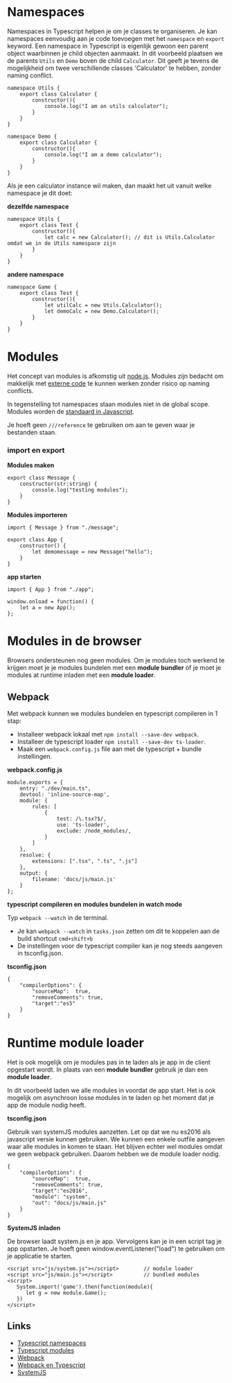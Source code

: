 # Namespaces

Namespaces in Typescript helpen je om je classes te organiseren. Je kan namespaces eenvoudig aan je code toevoegen met het `namespace` en `export` keyword. Een namespace in Typescript is eigenlijk gewoon een parent object waarbinnen je child objecten aanmaakt. In dit voorbeeld plaatsen we de parents `Utils` en `Demo` boven de child `Calculator`. Dit geeft je tevens de mogelijkheid om twee verschillende classes 'Calculator' te hebben, zonder naming conflict. 

```
namespace Utils {
    export class Calculator {
        constructor(){
            console.log("I am an utils calculator");
        }
    }
}

namespace Demo {
    export class Calculator {
        constructor(){
            console.log("I am a demo calculator");
        }
    }
}
```

Als je een calculator instance wil maken, dan maakt het uit vanuit welke namespace je dit doet:

**dezelfde namespace**
```
namespace Utils {
    export class Test {
        constructor(){
            let calc = new Calculator(); // dit is Utils.Calculator omdat we in de Utils namespace zijn
        }
    }
}
```

**andere namespace**
```
namespace Game {
    export class Test {
        constructor(){
            let utilCalc = new Utils.Calculator();
            let demoCalc = new Demo.Calculator();
        }
    }
}
```

# Modules

Het concept van modules is afkomstig uit [node.js](https://nodejs.org/api/modules.html). Modules zijn bedacht om makkelijk met [externe code](https://www.npmjs.com) te kunnen werken zonder risico op naming conflicts. 

In tegenstelling tot namespaces staan modules niet in de global scope. Modules worden de [standaard in Javascript](http://exploringjs.com/es6/ch_modules.html). 

Je hoeft geen `///reference` te gebruiken om aan te geven waar je bestanden staan.

### import en export

**Modules maken**

```
export class Message {      
    constructor(str:string) {
        console.log("testing modules");
    }
}
```

**Modules importeren**

```
import { Message } from "./message";

export class App {
    constructor() {
        let demomessage = new Message("hello");
    }
}
```

**app starten**

```
import { App } from "./app";

window.onload = function() {
    let a = new App();
};
```

# Modules in de browser

Browsers ondersteunen nog geen modules. Om je modules toch werkend te krijgen moet je je modules bundelen met een **module bundler** óf je moet je modules at runtime inladen met een **module loader**. 

## Webpack

Met webpack kunnen we modules bundelen en typescript compileren in 1 stap:

- Installeer webpack lokaal met `npm install --save-dev webpack`. 
- Installeer de typescript loader `npm install --save-dev ts-loader`. 
- Maak een `webpack.config.js` file aan met de typescript + bundle instellingen.

**webpack.config.js**

```
module.exports = {
    entry: "./dev/main.ts",
    devtool: 'inline-source-map',
    module: {
        rules: [
            {
                test: /\.tsx?$/,
                use: 'ts-loader',
                exclude: /node_modules/,
            }
        ]
    },
    resolve: {
        extensions: [".tsx", ".ts", ".js"]
    },
    output: {
        filename: 'docs/js/main.js'
    }
};
```
**typescript compileren en modules bundelen in watch mode**

Typ `webpack --watch` in de terminal.

- Je kan `webpack --watch` in `tasks.json` zetten om dit te koppelen aan de build shortcut `cmd+shift+b`
- De instellingen voor de typescript compiler kan je nog steeds aangeven in tsconfig.json.

**tsconfig.json**

```
{
    "compilerOptions": {
        "sourceMap":  true,
        "removeComments": true,
        "target":"es5"
    }
}
```

# Runtime module loader

Het is ook mogelijk om je modules pas in te laden als je app in de client opgestart wordt. In plaats van een **module bundler** gebruik je dan een **module loader**.

In dit voorbeeld laden we alle modules in voordat de app start. Het is ook mogelijk om asynchroon losse modules in te laden op het moment dat je app de module nodig heeft.

**tsconfig.json**

Gebruik van systemJS modules aanzetten. Let op dat we nu es2016 als javascript versie kunnen gebruiken. We kunnen een enkele outfile aangeven waar alle modules in komen te staan. Het blijven echter wel modules omdat we geen webpack gebruiken. Daarom hebben we de module loader nodig.

```
{
    "compilerOptions": {
        "sourceMap":  true,
        "removeComments": true,
        "target":"es2016",
        "module": "system",
        "out": "docs/js/main.js"
    }
}
```

**SystemJS inladen**

De browser laadt system.js en je app. Vervolgens kan je in een script tag je app opstarten. Je hoeft geen window.eventListener("load") te gebruiken om je applicatie te starten.

```
<script src="js/system.js"></script>        // module loader
<script src="js/main.js"></script>          // bundled modules
<script>
   System.import('game').then(function(module){
      let g = new module.Game();
   })
</script>
```

## Links

- [Typescript namespaces](https://www.typescriptlang.org/docs/handbook/namespaces.html)
- [Typescript modules](https://www.typescriptlang.org/docs/handbook/modules.html)
- [Webpack](https://webpack.js.org)
- [Webpack en Typescript](https://webpack.js.org/guides/typescript/)
- [SystemJS](https://github.com/systemjs/systemjs)
